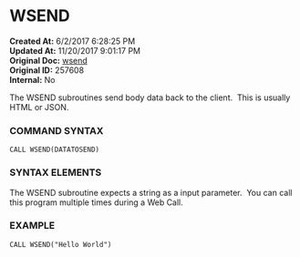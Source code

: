 # WSEND

**Created At:** 6/2/2017 6:28:25 PM  
**Updated At:** 11/20/2017 9:01:17 PM  
**Original Doc:** [wsend](https://docs.jbase.com/34473-docs/wsend)  
**Original ID:** 257608  
**Internal:** No  


The WSEND subroutines send body data back to the client.  This is usually HTML or JSON.

### **COMMAND SYNTAX**

```
CALL WSEND(DATATOSEND)
```

### **SYNTAX ELEMENTS**

The WSEND subroutine expects a string as a input parameter.  You can call this program multiple times during a Web Call.

### EXAMPLE

```
CALL WSEND("Hello World")
```
